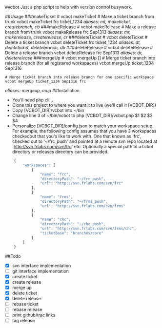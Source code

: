 #vcbot
Just a php script to help with version control busywork.

##Usage
###makeTicket
	# vcbot makeTicket <repo> <ticket>
	# Make a ticket branch from trunk
	vcbot makeTicket frc ticket_1234
*aliases: mt, maketicket, createbranch, cb*
###makeRelease
	# vcbot makeRelease <repo> <release>
	# Make a release branch from trunk
	vcbot makeRelease frc Sep1313
*aliases: mr, makerelease, createrelease, cr*
###deleteTicket
	# vcbot deleteTicket <repo> <ticket>
	# Delete a ticket branch
	vcbot deleteTicket frc ticket_1234
*aliases: dt, deleteticket, deletebranch, db*
###deleteRelease
	# vcbot deleteRelease <repo> <release>
	# Delete a release branch
	vcbot deleteRelease frc Sep1313
*aliases: dr, deleterelease*
###mergeUp
	# vcbot mergeUp <ticket> <release> [<repo>]
	# Merge ticket branch into release branch (for all registered workspaces)
	vcbot mergeUp ticket_1234 Sep1316

	# Merge ticket branch into release branch for one specific workspace
	vcbot mergeUp ticket_1234 Sep1316 frc
*aliases: mergeup, mup*
##Installation
* You'll need php cli...
* Clone this project to where you want it to live (we'll call it [VCBOT_DIR])
* Copy [VCBOT_DIR]/vcbot into ~/bin
* Change line 3 of ~/bin/vcbot to php [VCBOT_DIR]/vcbot.php $1 $2 $3 $4
* Personalize [VCBOT_DIR]/config.json to match your workspace setup. For example, the following config assumes that you have 3 workspaces checkedout that you's like to work with. One that known as 'frc', checked out to '~/frc_push' and pointed at a remote svn repo located at 'http://svn.frlabs.com/svn/frc' etc. Optionally a special path to a ticket directory or releases directory can be provided.


```javascript
	{
	    "workspaces": [
	        {
	            "name": "frc",
	            "directoryPath": "~/frc_push",
	            "url": "http://svn.frlabs.com/svn/frc"
	        },
	        {
	            "name": "frms",
	            "directoryPath": "~/frms_push",
	            "url": "http://svn.frlabs.com/svn/frms"
	        },
	        {
	            "name": "chc",
	            "directoryPath": "~/chc_push",
	            "url": "http://svn.frlabs.com/svn/frms/chc",
	            "ticketBase": "branches/core"
	        }
	    ]
	}
```

##Todo
- [x] svn interface implementation
- [ ] git interface implementation
- [x] create ticket
- [x] create release
- [x] merge up
- [x] delete ticket
- [x] delete release
- [ ] rebase ticket
- [ ] rebase release
- [ ] print github/trac links
- [ ] tag release